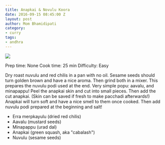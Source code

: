 ```yaml
---
title: Anapkai & Novulu Koora
date: 2016-09-15 08:45:00 Z
layout: post
author: Mom Bhamidipati
category:
- curry
tags:
- andhra
---
```


![](/assets/img/c769317da2647831507ca73563aff487.png)

Prep time: None
Cook time: 25 min
Difficulty: Easy

Dry roast nuvulu and red chilis in a pan with no oil. Sesame seeds should turn golden brown and have a nice aroma. Then grind both in a mixer. This prepares the nuvulu podi used at the end.
Very simple popu: aavalu, and minapappu!
Peel the anapkai skin and cut into small pieces. Then add the cut anapkai. (Skin can be saved if fresh to make pacchadi afterwards!)
Anapkai will turn soft and have a nice smell to them once cooked.
Then add nuvulu podi prepared at the beginning and salt!

<ul>
    <li>Erra merpkayulu (dried red chilis)    </li>
    <li>Aavalu (mustard seeds)                </li>
    <li>Minapappu (urad dal)                  </li>
    <li>Anapkai (green squash, aka "cabalash")</li>
    <li>Nuvulu (sesame seeds)                 </li>
</ul>